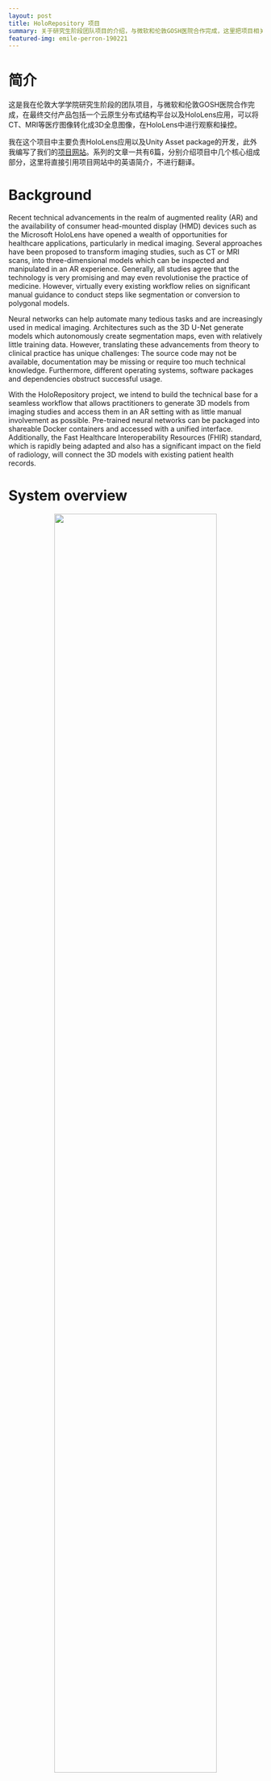 ```yaml
---
layout: post
title: HoloRepository 项目
summary: 关于研究生阶段团队项目的介绍，与微软和伦敦GOSH医院合作完成，这里把项目相关的文档搬运过来，做个记录。
featured-img: emile-perron-190221
---
```


# 简介

这是我在伦敦大学学院研究生阶段的团队项目，与微软和伦敦GOSH医院合作完成，在最终交付产品包括一个云原生分布式结构平台以及HoloLens应用，可以将CT、MRI等医疗图像转化成3D全息图像，在HoloLens中进行观察和操控。

我在这个项目中主要负责HoloLens应用以及Unity Asset package的开发，此外我编写了我们的[项目网站](https://fanbomeng97.github.io/HoloRepository-Website/#/)。系列的文章一共有6篇，分别介绍项目中几个核心组成部分，这里将直接引用项目网站中的英语简介，不进行翻译。

# Background

Recent technical advancements in the realm of augmented reality (AR) and the availability of consumer head-mounted display (HMD) devices such as the Microsoft HoloLens have opened a wealth of opportunities for healthcare applications, particularly in medical imaging. Several approaches have been proposed to transform imaging studies, such as CT or MRI scans, into three-dimensional models which can be inspected and manipulated in an AR experience. Generally, all studies agree that the technology is very promising and may even revolutionise the practice of medicine. However, virtually every existing workflow relies on significant manual guidance to conduct steps like segmentation or conversion to polygonal models.

Neural networks can help automate many tedious tasks and are increasingly used in medical imaging. Architectures such as the 3D U-Net generate models which autonomously create segmentation maps, even with relatively little training data. However, translating these advancements from theory to clinical practice has unique challenges: The source code may not be available, documentation may be missing or require too much technical knowledge. Furthermore, different operating systems, software packages and dependencies obstruct successful usage.

With the HoloRepository project, we intend to build the technical base for a seamless workflow that allows practitioners to generate 3D models from imaging studies and access them in an AR setting with as little manual involvement as possible. Pre-trained neural networks can be packaged into shareable Docker containers and accessed with a unified interface. Additionally, the Fast Healthcare Interoperability Resources (FHIR) standard, which is rapidly being adapted and also has a significant impact on the field of radiology, will connect the 3D models with existing patient health records.

# System overview

<p align="center">
    <img src="https://user-images.githubusercontent.com/11090412/62009929-4852bc00-b15c-11e9-9e2a-6d7f667a286e.png" width="80%">
</p>

The HoloRepository ecosystem consists of multiple sub-systems and remains open to future extensions. Currently, core components are:

## HoloRepositoryUI <a href="https://dev.azure.com/MSGOSHHOLO/HoloRepository/_build/latest?definitionId=1&branchName=dev"><img src="https://dev.azure.com/MSGOSHHOLO/HoloRepository/_apis/build/status/HoloRepository-Core?branchName=dev&jobName=HoloRepositoryUI%20-%20Client" alt="Client build status" align="right" /></a><a href="https://dev.azure.com/MSGOSHHOLO/HoloRepository/_build/latest?definitionId=1&branchName=dev"><img src="https://dev.azure.com/MSGOSHHOLO/HoloRepository/_apis/build/status/HoloRepository-Core?branchName=dev&jobName=HoloRepositoryUI%20-%20Server" alt="Server build status" align="right" /></a>

A web-based application that allows practitioners to browse their patients and manage the generation of 3D models sourced from imaging studies like CT or MRI scans. The client-side application is accompanied by an API server that is responsible for communicating with the other components.

## HoloPipelines <a href="https://dev.azure.com/MSGOSHHOLO/HoloRepository/_build/latest?definitionId=1&branchName=dev"><img src="https://dev.azure.com/MSGOSHHOLO/HoloRepository/_apis/build/status/HoloRepository-Core?branchName=dev&jobName=HoloPipelines%20-%20Core" alt="HoloPipelines core build status" align="right" /></a><a href="https://dev.azure.com/MSGOSHHOLO/HoloRepository/_build/latest?definitionId=1&branchName=dev"><img src="https://dev.azure.com/MSGOSHHOLO/HoloRepository/_apis/build/status/HoloRepository-Core?branchName=dev&jobName=HoloPipelines%20-%20Models" alt="HoloPipelines models build status" align="right" /></a>

A cloud-based service that performs the automatic generation of 3D models from 2D image stacks. Pre-trained neural network models are deployed and accessed with this component alongside traditional techniques like Hounsfield value thresholding.

## HoloStorage

A cloud-based storage for medical 3D models and associated metadata. Entirely hosted on Microsoft Azure, a FHIR server stores the structured medical data and a Blob Storage server provides for the binary holographic data.

## HoloStorageAccessor <a href="https://dev.azure.com/MSGOSHHOLO/HoloRepository/_build/latest?definitionId=1&branchName=dev"><img src="https://dev.azure.com/MSGOSHHOLO/HoloRepository/_apis/build/status/HoloRepository-Core?branchName=dev&jobName=HoloStorageAccessor" alt="HoloStorageAccessor build status" align="right" /></a>

An enhanced facade, offering a consistent interface to the HoloStorage and translating the public REST API to internal FHIR queries. To facilitate development of 3rd party components, the interface comes with an interactive OpenAPI documentation.

## HoloStorageConnector

A Unity library handling the runtime network connections from HoloLens applications to the HoloStorage. Distributed as a separate UnityPackage, this is meant to facilitate development of 3rd party applications that plug into the HoloRepository ecosystem.

## HoloRepository demo application

A simple application that demonstrates how to dynamically access 3D models stored in the HoloStorage. The scenes can be distributed alongside the Connector library and serve as examples and interactive documentation.

## Other tools

Several scripts and tools were developed to help perform tasks, for instance test data generation or deployment automation.

## Integration with other projects

The system is designed to enable other systems to integrate. Some current projects plugging into the system are DepthVisor, Annotator and SyntheticDataGenerator.

# Code organisation

Most of the components are kept here in the [HoloRepository-Core](https://github.com/nbckr/HoloRepository-Core) mono-repository. The sub-directories correspond to sub-components as described above. The only exception are the components that are developed in Unity/C#, they are separately kept in the [HoloRepository-HoloLens](https://github.com/nbckr/HoloRepository-HoloLens) repository.

# Development

## Get started

To get started, you should clone both relevant git repositories:

```shell
 $ git clone git@github.com:nbckr/HoloRepository-Core.git
 $ git clone git@github.com:nbckr/HoloRepository-HoloLens.git
```

Next, it is highly recommended to expolore the `README`s that are provided for each component.

## Set up the environment

The different components are developed in different languages and making use of different tools, so your next step should be inspecting the `README` in the respective directory.

### Pre-commit hooks

As some languages, like Python, are used for multiple components, we use a common tool to enforce coherent coding style. The code formatter [black](https://github.com/psf/black) is checking new commits via a pre-commit hook. Steps to set it up:

1. Install developer dependencies with `pipenv install --dev` or `pip install -r requirements-dev.txt` in the project root directory
2. Setup pre-commit hooks with `pre-commit install`

For the TypeScript portions, similar tooling is used. To set it up, follow the instructions in the respective sub-directories.

### CodeFactor

CodeFactor is another tool we use to ensure high code quality. It will run automatically on GitHub for any activated branches, as well as for all pull requests. If the service finds any issues, please fix them before we will continue to consider the pull request.

_Note: The `tslint.json` config is solely for this purpose. The actual JavaScript / TypeScript code is linted with ESLint, given that TSLint will be deprecated. Use the TSLint config only when CodeFactor's default rules are unreasonable._

## System integration

### Ports and interfaces

The different components are meant to be deployed independently. They communicate via REST APIs, which are documented in the sub-directories' `README`s. For development, the system can be run on the same host, using these default ports:

```c
 HoloRepositoryUI/client:  3000
 HoloRepositoryUI/server:  3001
 HoloPipelines/core:       3100
 HoloStorageAccessor:      3200
 HoloPipelines/models:     5000, 5001, 5002, ...
```

### Run system in docker-compose

As the system comprises multiple separate components, it can be helpful to use docker-compose to locally start all of them at once, for instance to perform integration tests or develop a new component.

Note: To successfully start the Accessor, you need to provide the relevant configuration in `./HoloStorageAccessor/config.env` (see the sub-component's `README` for more information).

This will also reflect the current state of the sub-components' `Dockerfile`s. To build and start all images (if they haven't been build already), run:

```shell
 $ docker-compose --file docker-compose.dev.yml up
 Starting holorepository-core_holorepository-ui-client_1                      ... done
 Starting holorepository-core_holopipelines-models__dense_vnet_abdominal_ct_1 ... done
 Starting holorepository-core_holorepository-ui-server_1                      ... done
 Creating holorepository-core_holostorage-accessor_1                          ... done
```

Force a rebuild by replacing `docker-compose up` with `docker-compose build`.

You can also just run a single component or a selection of components, but still use the provided configurations, port mappings etc. from the `docker-compose` file for convenience:

```shell
 $ docker-compose --file docker-compose.dev.yml up holostorage-accessor holorepository-ui-server
```

Lastly, it is also possible to start the whole system except for one component, which will allow you to develop this component and, for instance, manually run it in dev mode.

```shell
 $ docker-compose --file docker-compose.dev.yml up --scale holostorage-accessor=0
```

# Acknowledgements

Built at [University College London](https://www.ucl.ac.uk/) in cooperation with [Microsoft](https://www.microsoft.com/en-gb) and [GOSH DRIVE](https://www.goshdrive.com/).

Academic supervision: Prof. Dean Mohamedally, Prof. Neil Sebire